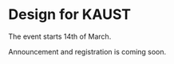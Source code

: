 # Design for KAUST

The event starts 14th of March.

Announcement and registration is coming soon.

